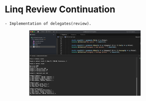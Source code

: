 # Linq Review Continuation

    - Implementation of delegates(review).

<p align="center">
  <img src="./screenshots/example1.png" width="350" title="Console">
</p>
